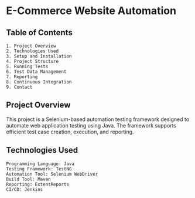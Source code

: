
# E-Commerce Website Automation




## Table of Contents

    1. Project Overview
    2. Technologies Used
    3. Setup and Installation
    4. Project Structure
    5. Running Tests
    6. Test Data Management
    7. Reporting
    8. Continuous Integration
    9. Contact
## Project Overview

This project is a Selenium-based automation testing framework designed to automate web application testing using Java. The framework supports efficient test case creation, execution, and reporting.
## Technologies Used

    Programming Language: Java
    Testing Framework: TestNG
    Automation Tool: Selenium WebDriver
    Build Tool: Maven
    Reporting: ExtentReports
    CI/CD: Jenkins